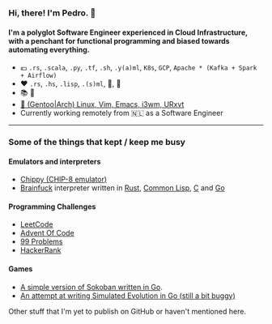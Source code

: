 ### Hi, there! I'm Pedro. 👋
#### I'm a polyglot Software Engineer experienced in Cloud Infrastructure, with a penchant for functional programming and biased towards automating everything.

- 💶 `.rs`, `.scala`, `.py`, `.tf`, `.sh`, `.y(a)ml`, `K8s`, `GCP`, `Apache * (Kafka + Spark + Airflow)`
- ❤️ `.rs`, `.hs`, `.lisp`, `.(s)ml`, :floppy_disk:, :space_invader:
- 📚 🎹
- [🐧 (Gentoo|Arch) Linux, Vim, Emacs, i3wm, URxvt](https://github.com/csixteen/dotties)
- Currently working remotely from 🇳🇱 as a Software Engineer

---
### Some of the things that kept / keep me busy
#### Emulators and interpreters
- [Chippy (CHIP-8 emulator)](https://github.com/csixteen/chippy)
- [Brainfuck](https://en.wikipedia.org/wiki/Brainfuck) interpreter written in [Rust](https://github.com/csixteen/rs-bff), [Common Lisp](https://github.com/csixteen/cl-bff), [C](https://github.com/csixteen/c-bff) and [Go](https://github.com/csixteen/go-bff)
#### Programming Challenges
- [LeetCode](https://github.com/csixteen/LeetCode)
- [Advent Of Code](https://github.com/csixteen/AdventOfCode)
- [99 Problems](https://github.com/csixteen/99Problems)
- [HackerRank](https://github.com/csixteen/HackerRank)
#### Games
- [A simple version of Sokoban written in Go](https://github.com/csixteen/sokoban).
- [An attempt at writing Simulated Evolution in Go (still a bit buggy)](https://github.com/csixteen/simulated-evolution)

Other stuff that I'm yet to publish on GitHub or haven't mentioned here.
